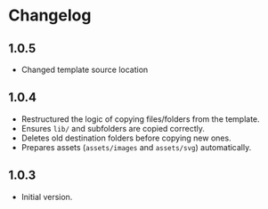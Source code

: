 # Changelog

## 1.0.5

- Changed template source location

## 1.0.4

- Restructured the logic of copying files/folders from the template.
- Ensures `lib/` and subfolders are copied correctly.
- Deletes old destination folders before copying new ones.
- Prepares assets (`assets/images` and `assets/svg`) automatically.

## 1.0.3

- Initial version.

